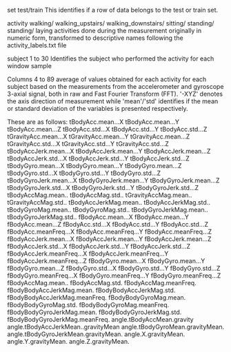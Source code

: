 set
  test/train
  This identifies if a row of data belongs to the test or train set.

activity
  walking/ walking_upstairs/ walking_downstairs/ sitting/ standing/ standing/ laying
  activities done during the measurement
  originally in numeric form, transformed to descriptive names following the activity_labels.txt file

subject
  1 to 30
  Identifies the subject who performed the activity for each window sample

Columns 4 to 89
  average of values obtained for each activity for each subject based on the measurements from the accelerometer
  and gyroscope 3-axial signal, both in raw and Fast Fourier Transform (FFT). '-XYZ' denotes the axis direction of measurement
  while 'mean'/'std' identifies if the mean or standard deviation of the variables is presented respectively.

These are as follows:
tBodyAcc.mean...X
tBodyAcc.mean...Y
tBodyAcc.mean...Z
tBodyAcc.std...X
tBodyAcc.std...Y
tBodyAcc.std...Z
tGravityAcc.mean...X
tGravityAcc.mean...Y
tGravityAcc.mean...Z
tGravityAcc.std...X
tGravityAcc.std...Y
tGravityAcc.std...Z
tBodyAccJerk.mean...X
tBodyAccJerk.mean...Y
tBodyAccJerk.mean...Z
tBodyAccJerk.std...X
tBodyAccJerk.std...Y
tBodyAccJerk.std...Z
tBodyGyro.mean...X
tBodyGyro.mean...Y
tBodyGyro.mean...Z
tBodyGyro.std...X
tBodyGyro.std...Y
tBodyGyro.std...Z
tBodyGyroJerk.mean...X
tBodyGyroJerk.mean...Y
tBodyGyroJerk.mean...Z
tBodyGyroJerk.std...X
tBodyGyroJerk.std...Y
tBodyGyroJerk.std...Z
tBodyAccMag.mean..
tBodyAccMag.std..
tGravityAccMag.mean..
tGravityAccMag.std..
tBodyAccJerkMag.mean..
tBodyAccJerkMag.std..
tBodyGyroMag.mean..
tBodyGyroMag.std..
tBodyGyroJerkMag.mean..
tBodyGyroJerkMag.std..
fBodyAcc.mean...X
fBodyAcc.mean...Y
fBodyAcc.mean...Z
fBodyAcc.std...X
fBodyAcc.std...Y
fBodyAcc.std...Z
fBodyAcc.meanFreq...X
fBodyAcc.meanFreq...Y
fBodyAcc.meanFreq...Z
fBodyAccJerk.mean...X
fBodyAccJerk.mean...Y
fBodyAccJerk.mean...Z
fBodyAccJerk.std...X
fBodyAccJerk.std...Y
fBodyAccJerk.std...Z
fBodyAccJerk.meanFreq...X
fBodyAccJerk.meanFreq...Y
fBodyAccJerk.meanFreq...Z
fBodyGyro.mean...X
fBodyGyro.mean...Y
fBodyGyro.mean...Z
fBodyGyro.std...X
fBodyGyro.std...Y
fBodyGyro.std...Z
fBodyGyro.meanFreq...X
fBodyGyro.meanFreq...Y
fBodyGyro.meanFreq...Z
fBodyAccMag.mean..
fBodyAccMag.std.
fBodyAccMag.meanFreq.
fBodyBodyAccJerkMag.mean.
fBodyBodyAccJerkMag.std.
fBodyBodyAccJerkMag.meanFreq.
fBodyBodyGyroMag.mean.
fBodyBodyGyroMag.std.
fBodyBodyGyroMag.meanFreq.
fBodyBodyGyroJerkMag.mean.
fBodyBodyGyroJerkMag.std.
fBodyBodyGyroJerkMag.meanFreq.
angle.tBodyAccMean.gravity
angle.tBodyAccJerkMean..gravityMean
angle.tBodyGyroMean.gravityMean.
angle.tBodyGyroJerkMean.gravityMean.
angle.X.gravityMean.
angle.Y.gravityMean.
angle.Z.gravityMean.
